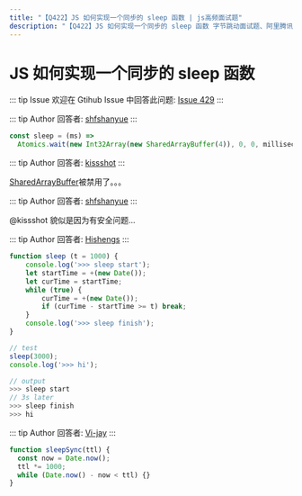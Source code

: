 ```yaml
---
title: "【Q422】JS 如何实现一个同步的 sleep 函数 | js高频面试题"
description: "【Q422】JS 如何实现一个同步的 sleep 函数 字节跳动面试题、阿里腾讯面试题、美团小米面试题。"
---
```


# JS 如何实现一个同步的 sleep 函数

::: tip Issue
欢迎在 Gtihub Issue 中回答此问题: [Issue 429](https://github.com/shfshanyue/Daily-Question/issues/429)
:::

::: tip Author
回答者: [shfshanyue](https://github.com/shfshanyue)
:::

```js
const sleep = (ms) =>
  Atomics.wait(new Int32Array(new SharedArrayBuffer(4)), 0, 0, milliseconds);
```

::: tip Author
回答者: [kissshot](https://github.com/kissshot)
:::

[SharedArrayBuffer](https://developer.mozilla.org/zh-CN/docs/Web/JavaScript/Reference/Global_Objects/SharedArrayBuffer)被禁用了。。。

::: tip Author
回答者: [shfshanyue](https://github.com/shfshanyue)
:::

@kissshot 貌似是因为有安全问题...

::: tip Author
回答者: [Hishengs](https://github.com/Hishengs)
:::

```js
function sleep (t = 1000) {
    console.log('>>> sleep start');
    let startTime = +(new Date());
    let curTime = startTime;
    while (true) {
        curTime = +(new Date());
        if (curTime - startTime >= t) break;
    }
    console.log('>>> sleep finish');
}

// test
sleep(3000);
console.log('>>> hi');

// output
>>> sleep start
// 3s later
>>> sleep finish
>>> hi
```

::: tip Author
回答者: [Vi-jay](https://github.com/Vi-jay)
:::

```ts
function sleepSync(ttl) {
  const now = Date.now();
  ttl *= 1000;
  while (Date.now() - now < ttl) {}
}
```
